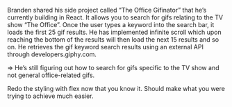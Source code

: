 Branden shared his side project called “The Office Gifinator” that he’s currently building in React. It allows you to search for gifs relating to the TV show “The Office”. Once the user types a keyword into the search bar, it loads the first 25 gif results. He has implemented infinite scroll which upon reaching the bottom of the results will then load the next 15 results and so on. He retrieves the gif keyword search results using an external API through developers.giphy.com. 

=> He’s still figuring out how to search for gifs specific to the TV show and not general office-related gifs. 

Redo the styling with flex now that you know it. Should make what you were trying to achieve much easier.